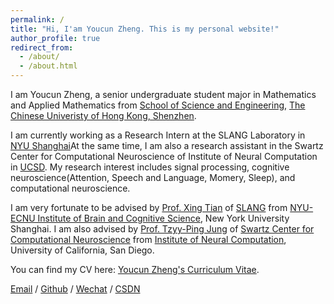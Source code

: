 ```yaml
---
permalink: /
title: "Hi, I'am Youcun Zheng. This is my personal website!"
author_profile: true
redirect_from: 
  - /about/
  - /about.html
---
```




I am Youcun Zheng, a senior undergraduate student major in Mathematics and Applied Mathematics from [School of Science and Engineering](https://sse.cuhk.edu.cn/en), [The Chinese Univeristy of Hong Kong, Shenzhen](https://www.cuhk.edu.cn/en). 

I am currently working as a Research Intern at the SLANG Laboratory in [NYU Shanghai](https://shanghai.nyu.edu/)At the same time, I am also a research assistant in the Swartz Center for Computational Neuroscience of Institute of Neural Computation in [UCSD](https://ucsd.edu/). My research interest includes signal processing, cognitive neuroscience(Attention, Speech and Language, Momery, Sleep), and computational neuroscience.

I am very fortunate to be advised by [Prof. Xing Tian](https://shanghai.nyu.edu/academics/faculty/directory/xing-tian) of [SLANG](https://slangscience.github.io/slang/index.html) from [NYU-ECNU Institute of Brain and Cognitive Science](https://bcs.shanghai.nyu.edu/en), New York University Shanghai. I am also advised by [Prof. Tzyy-Ping Jung](https://sccn.ucsd.edu/~jung/) of [Swartz Center for Computational Neuroscience](https://sccn.ucsd.edu/) from [Institute of Neural Computation](https://inc.ucsd.edu/index.php), University of California, San Diego.

You can find my CV here: [Youcun Zheng's Curriculum Vitae](../assets/Curriculum_Vitae.pdf).

[Email](mailto:XX@stu.pku.edu.cn) / [Github](https://github.com/QiuDi233) / [Wechat](../images/wechat.jpg) / [CSDN](https://blog.csdn.net/qd1813100174?spm=1000.2115.3001.5343)
